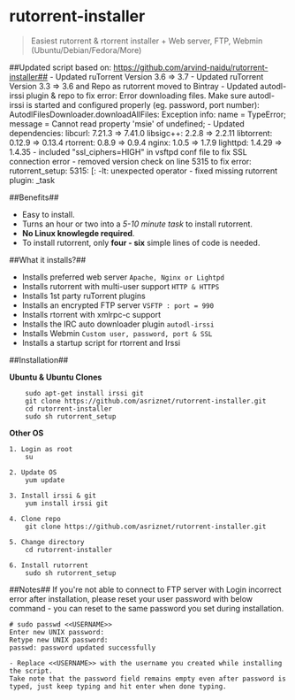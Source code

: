 rutorrent-installer
===================

>	Easiest rutorrent & rtorrent installer + Web server, FTP, Webmin (Ubuntu/Debian/Fedora/More)

##Updated script based on: https://github.com/arvind-naidu/rutorrent-installer##
	- Updated ruTorrent Version 3.6 => 3.7
	- Updated ruTorrent Version 3.3 => 3.6 and Repo as rutorrent moved to Bintray
	- Updated autodl-irssi plugin & repo to fix error:
		Error downloading files. Make sure autodl-irssi is started and configured properly (eg. password, port number): AutodlFilesDownloader.downloadAllFiles: Exception info: name = TypeError; message = Cannot read property 'msie' of undefined;
	- Updated dependencies:
		libcurl: 7.21.3 => 7.41.0
		libsigc++: 2.2.8 => 2.2.11
		libtorrent: 0.12.9 => 0.13.4
		rtorrent: 0.8.9 => 0.9.4
		nginx: 1.0.5 => 1.7.9
		lighttpd: 1.4.29 => 1.4.35
	- included "ssl_ciphers=HIGH" in vsftpd conf file to fix SSL connection error
	- removed version check on line 5315 to fix error: rutorrent_setup: 5315: [: -lt: unexpected operator
	- fixed missing rutorrent plugin: _task

##Benefits##

-	Easy to install.
-	Turns an hour or two into a *5-10 minute task* to install rutorrent.
-	**No Linux knowlegde required**.
-	To install rutorrent, only **four - six** simple lines of code is needed. 

##What it installs?##

-	Installs preferred web server `Apache, Nginx or Lightpd`
-	Installs rutorrent with multi-user support `HTTP & HTTPS`
-	Installs 1st party ruTorrent plugins 
-	Installs an encrypted FTP server `VSFTP : port = 990`
-	Installs rtorrent with xmlrpc-c support
-	Installs the IRC auto downloader plugin `autodl-irssi`
-	Installs Webmin `Custom user, password, port & SSL`
-	Installs a startup script for rtorrent and Irssi

##Installation##

**Ubuntu & Ubuntu Clones**

		sudo apt-get install irssi git
		git clone https://github.com/asriznet/rutorrent-installer.git
		cd rutorrent-installer
		sudo sh rutorrent_setup

**Other OS**
		
	1. Login as root	
		su

	2. Update OS
		yum update

	3. Install irssi & git
		yum install irssi git

	4. Clone repo
		git clone https://github.com/asriznet/rutorrent-installer.git

	5. Change directory
		cd rutorrent-installer

	6. Install rutorrent
		sudo sh rutorrent_setup

		
##Notes##
If you're not able to connect to FTP server with Login incorrect error after installation, please reset your user password with below command - you can reset to the same password you set during installation.

	# sudo passwd <<USERNAME>>
	Enter new UNIX password: 
	Retype new UNIX password: 
	passwd: password updated successfully

	- Replace <<USERNAME>> with the username you created while installing the script.
	Take note that the password field remains empty even after password is typed, just keep typing and hit enter when done typing.
